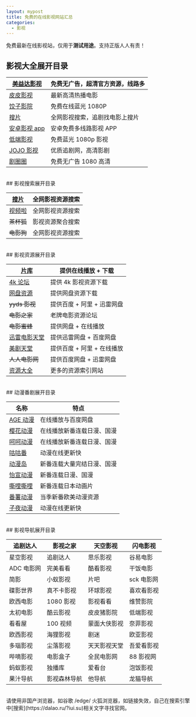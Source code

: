 ```yaml
---
layout: mypost
title: 免费的在线影视网站汇总
categories:
  - 影视
---
```

免费最新在线影视站，仅用于**测试用途**。支持正版人人有责！
<br>
## 影视大全展开目录

| [美益达影视](https://myd04.com/?utm_source=iui.su)     | 免费无广告，超清官方资源，线路多 |
| ------------------------------------------------- | ---------------- |
| [皮皮影视](https://www.ppys01.com/?utm_source=iui.su) | 最新高清热播电影         |
| [饺子影院](https://www.jiaozi.me/)                    | 免费在线蓝光 1080P     |
| [搜片](https://soupian.pro/?utm_source=iui.su)      | 全网影视搜索，追剧找电影上搜片  |
| [安卓影视 app](https://iui.su/458/)                   | 安卓免费多线路影视 APP    |
| [低端影视](https://t.iao.su/gzu)                      | 免费蓝光 1080p 影视    |
| [JOJO 影视](https://kimivod.com/)                   | 优质追剧网，高清影剧       |
| [剧圈圈](https://fjvtw.com/)                         | 免费无广告 1080 高清    |
<br>
## 影视搜索展开目录

| [搜片](https://soupian.pro/?utm_source=iui.su) | 全网影视资源搜索 |
| -------------------------------------------- | -------- |
| [视频啦](https://shipinla.com/)                 | 全网影视资源搜索 |
| ~~茶杯狐~~                                      | 影视资源聚合搜索 |
| ~~电影狗~~                                      | 全网影视资源搜索 |
<br>
## 影视资源展开目录

| [片库](https://dalao.ru/link?target=https://www.qn63.com/)          | 提供在线播放 + 下载      |
| ----------------------------------------------------------------- | ---------------- |
| [4k 论坛](https://www.4khdr.cn/)                                    | 提供 4k 影视资源下载     |
| [网盘资源](https://iui.su/3700/)                                      | 提供网盘资源下载         |
| ~~yyds 影视~~                                                       | 提供百度 + 阿里 + 迅雷网盘 |
| ~~电影之家~~                                                          | 老牌电影资源论坛         |
| ~~电影蜜蜂~~                                                          | 提供网盘 + 在线播放      |
| [迅雷电影天堂](https://dalao.ru/link?target=https://xunlei8.cc/?iui.su) | 提供迅雷网盘 + 百度网盘    |
| [美剧天堂](https://dalao.ru/link?target=https://mjtt.tv/)             | 提供百度 + 阿里 + 在线播放 |
| ~~人人电影网~~                                                         | 提供百度网盘 + 迅雷网盘    |
| [资源大全](https://iui.su/908/)                                       | 更多的资源索引网站        |
<br>
## 动漫番剧展开目录

| 名称                                                                    | 特点            |
| --------------------------------------------------------------------- | ------------- |
| [AGE 动漫](https://dalao.ru/link?target=http://age.tv)                  | 在线播放与百度网盘     |
| [樱花动漫](https://dalao.ru/link?target=https://iyinghua.io)              | 在线播放新番连载日漫、国漫 |
| [呵呵动漫](https://dalao.ru/link?target=https://hehe.cc)                  | 在线播放新番连载日漫、国漫 |
| [咕咕番](https://dalao.ru/link?target=https://www.gugu01.cc/)            | 动漫在线更新快       |
| [动漫岛](https://dalao.ru/link?target=http://www.ddmmdd.com/)            | 新番连载大量完结日漫、国漫 |
| [怡宣动漫](https://dalao.ru/link?target=https://yxdm.tv)                  | 新番连载日漫、国漫     |
| [嘶哩嘶哩](https://dalao.ru/link?target=https://silisili-link.github.io/) | 新番连载日本动画片     |
| [番薯动漫](https://dalao.ru/link?target=https://www.fanshudm.cc)          | 当季新番欧美动漫资源    |
| [子夜动漫](https://dalao.ru/link?target=https://www.ziyedm.com/)          | 动漫在线更新快       |
<br>
## 影视导航展开目录

| 追剧达人    | 影视之家    | 天空影视   | 闪电影视    |
| ------- | ------- | ------ | ------- |
| 星空影视    | 追剧达人    | 思乐影视   | 谷易电影    |
| ADC 电影网 | 完美看看    | 酷看影视   | 干饭电影    |
| 简影      | 小蚁影视    | 片吧     | sck 电影网 |
| 碟影世界    | 真不卡影视   | 环球影视   | 喜欢看影视   |
| 欧西电影    | 1080 影视 | 影视看看   | 维赞影院    |
| 太初电影    | 酷云影视    | 皮皮猪影院  | 低端影视    |
| 看看屋     | 100 视频  | 蒙面大侠影视 | 奈菲影视    |
| 欧西影视    | 海狸影视    | 剧迷     | 欧亚影视    |
| 多瑙影视    | 尘落影视    | 天天影视天堂 | 吾爱看影视   |
| 哔嘀影视    | 电影盒子    | 全民电影网  | 88 影视网  |
| 蚂蚁影视    | 独播库     | 爱看台    | 泡饭影视    |
| 果汁导航    | 影视森林导航  | 他导航    | 龙猫导航    |
<br>
请使用非国产浏览器，如谷歌 /edge/ 火狐浏览器，如链接失效，自己在搜索引擎中[搜索](https://dalao.ru/?iui.su)相关文字寻找官网。